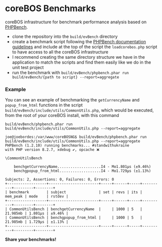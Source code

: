 # coreBOS Benchmarks

coreBOS infrastructure for benchmark performance analysis based on [PHPBench](https://github.com/phpbench/phpbench).

- clone the repository into the `build/evBench` directory
- create a benchmark script following the [PHPBench documentation guidelines](https://phpbench.readthedocs.io/) and include at the top of the script the `loadcorebos.php` script to have access to all the coreBOS infrastructure
- I recommend creating the same directory structure we have in the application to match the scripts and find them easily like we do in the unit test project
- run the benchmark with `build/evBench/phpbench.phar run build/evBench/{path to script} --report=aggregate`

### Example

You can see an example of benchmarking the `getCurrencyName` and `popup_from_html` functions in the script `build/evBench/include/utils/CommonUtils.php`, which would be executed, from the root of your coreBOS install, with this command

`build/evBench/phpbench.phar run build/evBench/include/utils/CommonUtils.php --report=aggregate`

```shell
joe@joebordes:/var/www/coreBOSNG$ build/evBench/phpbench.phar run build/evBench/include/utils/CommonUtils.php --report=aggregate 
PHPBench (1.2.10) running benchmarks... #standwithukraine
with PHP version 8.2.7, xdebug ✔, opcache ❌

\CommonUtilsBench

    benchgetCurrencyName....................I4 - Mo1.801μs (±9.46%)
    benchgpopup_from_html...................I4 - Mo1.729μs (±1.13%)

Subjects: 2, Assertions: 0, Failures: 0, Errors: 0
+------------------+-----------------------+-----+------+-----+----------+---------+--------+
| benchmark        | subject               | set | revs | its | mem_peak | mode    | rstdev |
+------------------+-----------------------+-----+------+-----+----------+---------+--------+
| CommonUtilsBench | benchgetCurrencyName  |     | 1000 | 5   | 21.985mb | 1.801μs | ±9.46% |
| CommonUtilsBench | benchgpopup_from_html |     | 1000 | 5   | 21.985mb | 1.729μs | ±1.13% |
+------------------+-----------------------+-----+------+-----+----------+---------+--------+
```

**Share your benchmarks!**


